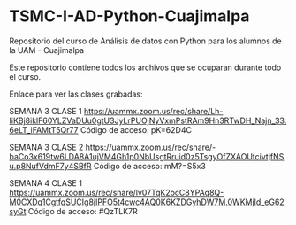 # TSMC-I-AD-Python-Cuajimalpa
Repositorio del curso de Análisis de datos con Python para los alumnos de la UAM - Cuajimalpa

Este repositorio contiene todos los archivos que se ocuparan durante todo el curso.

Enlace para ver las clases grabadas:


SEMANA 3 CLASE 1
https://uammx.zoom.us/rec/share/Lh-IiKBj8iklF60YLZVaDUu0gtU3JyLrPUOjNyVxmPstRAm9Hn3RTwDH_Najn_33.6eLT_iFAMtT5Qr77 
Código de acceso: pK=62D4C

SEMANA 3 CLASE 2
https://uammx.zoom.us/rec/share/-baCo3x619tw6LDA8A1ujVM4Gh1p0NbUsgtRruid0z5TsgyOfZXAOUtcivtjfNSu.p8NufVdmF7y4SBfR 
Código de acceso: mM?=S5x3

SEMANA 4 CLASE 1
https://uammx.zoom.us/rec/share/lv07TqK2ocC8YPAq8Q-M0CXDq1CgtfqSUCIg8jIPFO5t4cwc4AQ0K6KZDGyhDW7M.0WKMjId_eG62syGt 
Código de acceso: #QzTLK7R
